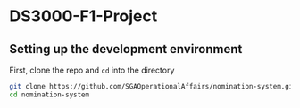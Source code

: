 # DS3000-F1-Project

## Setting up the development environment
First, clone the repo and `cd` into the directory

```bash
git clone https://github.com/SGAOperationalAffairs/nomination-system.git
cd nomination-system
```
